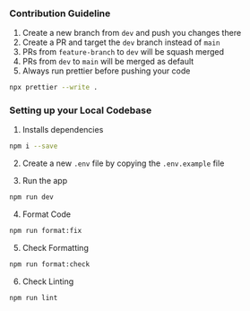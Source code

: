 ### Contribution Guideline

1. Create a new branch from `dev` and push you changes there
2. Create a PR and target the `dev` branch instead of `main`
3. PRs from `feature-branch` to `dev` will be squash merged
4. PRs from `dev` to `main` will be merged as default
5. Always run prettier before pushing your code

```bash
npx prettier --write .
```

### Setting up your Local Codebase

1. Installs dependencies

```bash
npm i --save
```

2. Create a new `.env` file by copying the `.env.example` file

3. Run the app

```bash
npm run dev
```

4. Format Code

```bash
npm run format:fix
```

5. Check Formatting

```bash
npm run format:check
```

6. Check Linting

```bash
npm run lint
```
